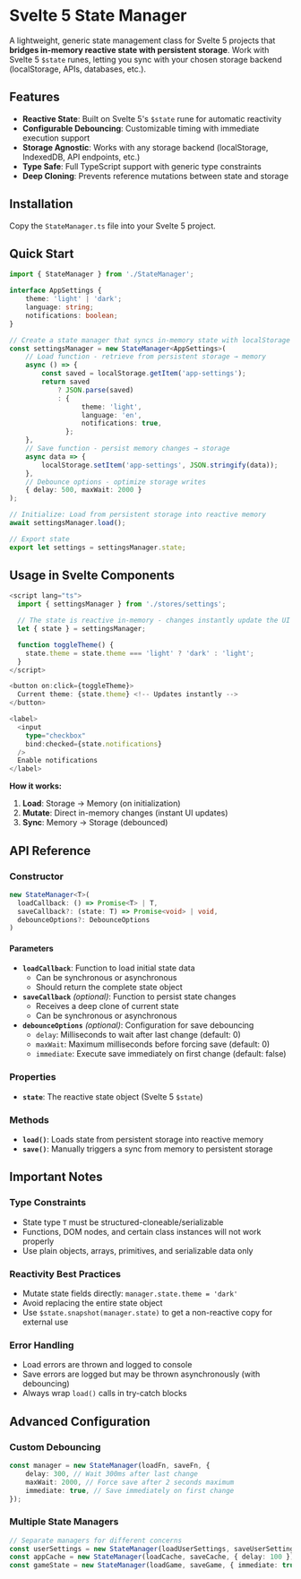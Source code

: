 # Svelte 5 State Manager

A lightweight, generic state management class for Svelte 5 projects that **bridges in-memory reactive state with persistent storage**. Work with Svelte 5 `$state` runes, letting you sync with your chosen storage backend (localStorage, APIs, databases, etc.).

## Features

-   **Reactive State**: Built on Svelte 5's `$state` rune for automatic reactivity
-   **Configurable Debouncing**: Customizable timing with immediate execution support
-   **Storage Agnostic**: Works with any storage backend (localStorage, IndexedDB, API endpoints, etc.)
-   **Type Safe**: Full TypeScript support with generic type constraints
-   **Deep Cloning**: Prevents reference mutations between state and storage

## Installation

Copy the `StateManager.ts` file into your Svelte 5 project.

## Quick Start

```typescript
import { StateManager } from './StateManager';

interface AppSettings {
    theme: 'light' | 'dark';
    language: string;
    notifications: boolean;
}

// Create a state manager that syncs in-memory state with localStorage
const settingsManager = new StateManager<AppSettings>(
    // Load function - retrieve from persistent storage → memory
    async () => {
        const saved = localStorage.getItem('app-settings');
        return saved
            ? JSON.parse(saved)
            : {
                  theme: 'light',
                  language: 'en',
                  notifications: true,
              };
    },
    // Save function - persist memory changes → storage
    async data => {
        localStorage.setItem('app-settings', JSON.stringify(data));
    },
    // Debounce options - optimize storage writes
    { delay: 500, maxWait: 2000 }
);

// Initialize: Load from persistent storage into reactive memory
await settingsManager.load();

// Export state
export let settings = settingsManager.state;
```

## Usage in Svelte Components

```typescript
<script lang="ts">
  import { settingsManager } from './stores/settings';

  // The state is reactive in-memory - changes instantly update the UI
  let { state } = settingsManager;

  function toggleTheme() {
    state.theme = state.theme === 'light' ? 'dark' : 'light';
  }
</script>

<button on:click={toggleTheme}>
  Current theme: {state.theme} <!-- Updates instantly -->
</button>

<label>
  <input
    type="checkbox"
    bind:checked={state.notifications}
  />
  Enable notifications
</label>
```

**How it works:**

1. **Load**: Storage → Memory (on initialization)
2. **Mutate**: Direct in-memory changes (instant UI updates)
3. **Sync**: Memory → Storage (debounced)

## API Reference

### Constructor

```typescript
new StateManager<T>(
  loadCallback: () => Promise<T> | T,
  saveCallback?: (state: T) => Promise<void> | void,
  debounceOptions?: DebounceOptions
)
```

#### Parameters

-   **`loadCallback`**: Function to load initial state data
    -   Can be synchronous or asynchronous
    -   Should return the complete state object
-   **`saveCallback`** _(optional)_: Function to persist state changes
    -   Receives a deep clone of current state
    -   Can be synchronous or asynchronous
-   **`debounceOptions`** _(optional)_: Configuration for save debouncing
    -   `delay`: Milliseconds to wait after last change (default: 0)
    -   `maxWait`: Maximum milliseconds before forcing save (default: 0)
    -   `immediate`: Execute save immediately on first change (default: false)

### Properties

-   **`state`**: The reactive state object (Svelte 5 `$state`)

### Methods

-   **`load()`**: Loads state from persistent storage into reactive memory
-   **`save()`**: Manually triggers a sync from memory to persistent storage

## Important Notes

### Type Constraints

-   State type `T` must be structured-cloneable/serializable
-   Functions, DOM nodes, and certain class instances will not work properly
-   Use plain objects, arrays, primitives, and serializable data only

### Reactivity Best Practices

-   Mutate state fields directly: `manager.state.theme = 'dark'`
-   Avoid replacing the entire state object
-   Use `$state.snapshot(manager.state)` to get a non-reactive copy for external use

### Error Handling

-   Load errors are thrown and logged to console
-   Save errors are logged but may be thrown asynchronously (with debouncing)
-   Always wrap `load()` calls in try-catch blocks

## Advanced Configuration

### Custom Debouncing

```typescript
const manager = new StateManager(loadFn, saveFn, {
    delay: 300, // Wait 300ms after last change
    maxWait: 2000, // Force save after 2 seconds maximum
    immediate: true, // Save immediately on first change
});
```

### Multiple State Managers

```typescript
// Separate managers for different concerns
const userSettings = new StateManager(loadUserSettings, saveUserSettings);
const appCache = new StateManager(loadCache, saveCache, { delay: 100 });
const gameState = new StateManager(loadGame, saveGame, { immediate: true });
```
